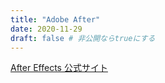 ```yaml
---
title: "Adobe After"
date: 2020-11-29
draft: false # 非公開ならtrueにする
---
```


[After Effects 公式サイト](https://www.adobe.com/jp/products/aftereffects.html?gclid=CjwKCAjw2ZaGBhBoEiwA8pfP_orNzbujZnT9bs6v6lF2b2J3Y1o8TnxJemkrKqRj5wqSpiDuvSEYORoCsSgQAvD_BwE&sdid=19SCDRPS&mv=search&ef_id=CjwKCAjw2ZaGBhBoEiwA8pfP_orNzbujZnT9bs6v6lF2b2J3Y1o8TnxJemkrKqRj5wqSpiDuvSEYORoCsSgQAvD_BwE:G:s&s_kwcid=AL!3085!3!522905621169!e!!g!!after%20effects!739872386!102573497254)